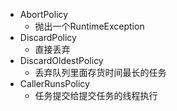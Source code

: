 - AbortPolicy
	- 抛出一个RuntimeException
- DiscardPolicy
	- 直接丢弃
- DiscardOldestPolicy
	- 丢弃队列里面存货时间最长的任务
- CallerRunsPolicy
	- 任务提交给提交任务的线程执行